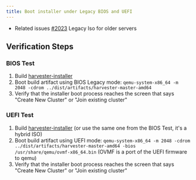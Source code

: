 ```yaml
---
title: Boot installer under Legacy BIOS and UEFI
---
```

* Related issues [#2023](https://github.com/harvester/harvester/issues/2023) Legacy Iso for older servers

## Verification Steps

### BIOS Test
1. Build [harvester-installer](https://github.com/harvester/harvester-installer)
1. Boot build artifact using BIOS Legacy mode: `qemu-system-x86_64 -m 2048 -cdrom ../dist/artifacts/harvester-master-amd64`
1. Verify that the installer boot process reaches the screen that says "Create New Cluster" or "Join existing cluster"

### UEFI Test
1. Build [harvester-installer](https://github.com/harvester/harvester-installer) (or use the same one from the BIOS Test, it's a hybrid ISO)
1. Boot build artifact using UEFI mode: `qemu-system-x86_64 -m 2048 -cdrom ../dist/artifacts/harvester-master-amd64 -bios /usr/share/qemu/ovmf-x86_64.bin` (OVMF is a port of the UEFI firmware to qemu)
1. Verify that the installer boot process reaches the screen that says "Create New Cluster" or "Join existing cluster"
